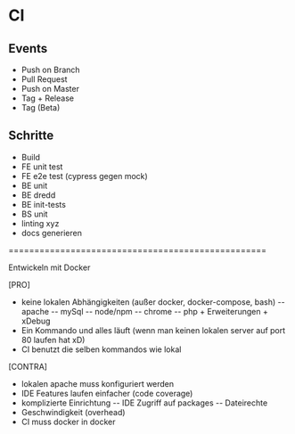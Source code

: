 # CI

## Events
* Push on Branch
* Pull Request
* Push on Master
* Tag + Release
* Tag (Beta)

## Schritte
* Build
* FE unit test
* FE e2e test (cypress gegen mock)
* BE unit
* BE dredd
* BE init-tests
* BS unit
* linting xyz
* docs generieren

==================================================

Entwickeln mit Docker

[PRO]
- keine lokalen Abhängigkeiten (außer docker, docker-compose, bash)
  -- apache
  -- mySql
  -- node/npm
  -- chrome
  -- php + Erweiterungen + xDebug
- Ein Kommando und alles läuft (wenn man keinen lokalen server auf port 80 laufen hat xD)
- CI benutzt die selben kommandos wie lokal 

[CONTRA]
- lokalen apache muss konfiguriert werden
- IDE Features laufen einfacher (code coverage)
- komplizierte Einrichtung
 -- IDE Zugriff auf packages
 -- Dateirechte 
- Geschwindigkeit (overhead)
- CI muss docker in docker







